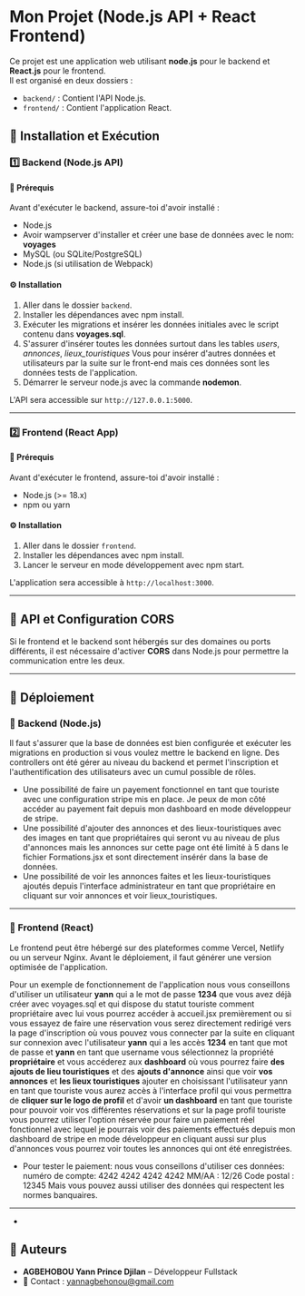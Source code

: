 # Mon Projet (Node.js API + React Frontend)

Ce projet est une application web utilisant **node.js** pour le backend et **React.js** pour le frontend.  
Il est organisé en deux dossiers :
- `backend/` : Contient l'API Node.js.
- `frontend/` : Contient l'application React.

## 🚀 Installation et Exécution

### 1️⃣ Backend (Node.js API)

#### 📌 Prérequis
Avant d'exécuter le backend, assure-toi d'avoir installé :
- Node.js
- Avoir wampserver d'installer et créer une base de données avec le nom: **voyages**
- MySQL (ou SQLite/PostgreSQL)
- Node.js (si utilisation de Webpack)

#### ⚙️ Installation
1. Aller dans le dossier `backend`.
2. Installer les dépendances avec npm install.
3. Exécuter les migrations et insérer les données initiales avec le script contenu dans **voyages.sql**.
5. S'assurer d'insérer toutes les données surtout dans les tables *users*, *annonces*, *lieux_touristiques* Vous pour insérer d'autres données et utilisateurs par la suite sur le front-end mais ces données sont les données tests de l'application.
6. Démarrer le serveur node.js avec la commande **nodemon**.

L'API sera accessible sur `http://127.0.0.1:5000`.

---

### 2️⃣ Frontend (React App)

#### 📌 Prérequis
Avant d'exécuter le frontend, assure-toi d'avoir installé :
- Node.js (>= 18.x)
- npm ou yarn

#### ⚙️ Installation
1. Aller dans le dossier `frontend`.
2. Installer les dépendances avec npm install.
3. Lancer le serveur en mode développement avec npm start.

L'application sera accessible à `http://localhost:3000`.

---

## 🔗 API et Configuration CORS

Si le frontend et le backend sont hébergés sur des domaines ou ports différents, il est nécessaire d'activer **CORS** dans Node.js pour permettre la communication entre les deux.

---

## 🎯 Déploiement

### 🚀 Backend (Node.js)
Il faut s'assurer que la base de données est bien configurée et exécuter les migrations en production si vous voulez mettre le backend en ligne.
Des controllers ont été gérer au niveau du backend et permet l'inscription et l'authentification des utilisateurs avec un cumul possible de rôles.
- Une possibilité de faire un payement fonctionnel en tant que touriste avec une configuration stripe mis en place. Je peux de mon côté accéder au payement fait depuis mon dashboard en mode développeur de stripe.
- Une possibilité d'ajouter des annonces et des lieux-touristiques avec des images en tant que propriétaires qui seront vu au niveau de plus d'annonces mais les annonces sur cette page ont été limité à 5 dans le fichier Formations.jsx et sont directement insérér dans la base de données.
- Une possibilité de voir les annonces faites et les lieux-touristiques ajoutés depuis l'interface administrateur en tant que propriétaire en cliquant sur voir annonces et voir lieux_touristiques.

---
### 🚀 Frontend (React)
Le frontend peut être hébergé sur des plateformes comme Vercel, Netlify ou un serveur Nginx. Avant le déploiement, il faut générer une version optimisée de l'application.

Pour un exemple de fonctionnement de l'application nous vous conseillons d'utiliser un utilisateur **yann** qui a le mot de passe **1234** que vous avez déjà créer avec voyages.sql et qui dispose du statut touriste comment propriétaire avec lui vous pourrez accéder à accueil.jsx premièrement ou si vous essayez de faire une réservation vous serez directement redirigé vers la page d'inscription où vous pouvez vous connecter par la suite en cliquant sur connexion avec l'utilisateur **yann** qui a les accès **1234** en tant que mot de passe et **yann** en tant que username vous sélectionnez la propriété **propriétaire** et vous accéderez aux **dashboard** où vous pourrez faire **des ajouts de lieu touristiques** et des **ajouts d'annonce** ainsi que voir **vos annonces** et **les lieux touristiques** ajouter en choisissant l'utilisateur yann en tant que touriste vous aurez accès à l'interface profil qui vous permettra de **cliquer sur le logo de profil** et d'avoir **un dashboard** en tant que touriste pour pouvoir voir vos différentes réservations et sur la page profil touriste vous pourrez utiliser l'option réservée pour faire un paiement réel fonctionnel avec lequel je pourrais voir des paiements effectués depuis mon dashboard de stripe en mode développeur en cliquant aussi sur plus d'annonces vous pourrez voir toutes les annonces qui ont été 
enregistrées.
- Pour tester le paiement: nous vous conseillons d'utiliser ces données:
    numéro de compte: 4242 4242 4242 4242 
    MM/AA : 12/26
    Code postal : 12345
    Mais vous pouvez aussi utiliser des données qui respectent les normes banquaires. 
---
- 

## 📌 Auteurs
- **AGBEHOBOU Yann Prince Djilan** – Développeur Fullstack  
- 📧 Contact : yannagbehonou@gmail.com  
